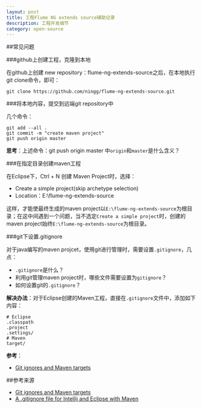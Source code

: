 ```yaml
---
layout: post
title: 工程Flume NG extends source辅助记录
description: 工程开发细节
category: open-source
---
```











##常见问题





###github上创建工程，克隆到本地


在github上创建 new repository：flume-ng-extends-source之后，在本地执行git clone命令，即可：

	git clone https://github.com/ningg/flume-ng-extends-source.git


###将本地内容，提交到远端git repository中

几个命令：

	git add --all .
	git commit -m "create maven project"
	git push origin master
	
**思考**：上述命令：git push origin master 中`origin`和`master`是什么含义？
	
	
###在指定目录创建maven工程
	
在Eclipse下，Ctrl + N 创建 Maven Project时，选择：

* Create a simple project(skip archetype selection)
* Location：E:\flume-ng-extends-source

这样，才能使最终生成的maven project以`E:\flume-ng-extends-source`为根目录；在这中间遇到一个问题，当不选定`Create a simple project`时，创建的maven project始终`E:\flume-ng-extends-source`为根目录。


###git下设置.gitignore

对于java编写的maven projcet，使用git进行管理时，需要设置`.gitignore`，几点：

* `.gitignore`是什么？
* 利用git管理maven project时，哪些文件需要设置为`gitignore`？
* 如何设置git的`.gitignore`？


**解决办法**：对于Eclipse创建的Maven工程，直接在`.gitignore`文件中，添加如下内容：

	# Eclipse
	.classpath
	.project
	.settings/
	# Maven
	target/


**参考**：

* [Git ignores and Maven targets][Git ignores and Maven targets]






##参考来源

* [Git ignores and Maven targets][Git ignores and Maven targets]
* [A .gitignore file for Intellij and Eclipse with Maven][A .gitignore file for Intellij and Eclipse with Maven]












[NingG]:    http://ningg.github.com  "NingG"



[Git ignores and Maven targets]:							http://stackoverflow.com/questions/991801/git-ignores-and-maven-targets
[A .gitignore file for Intellij and Eclipse with Maven]:	http://gary-rowe.com/agilestack/2012/10/12/a-gitignore-file-for-intellij-and-eclipse-with-maven/




